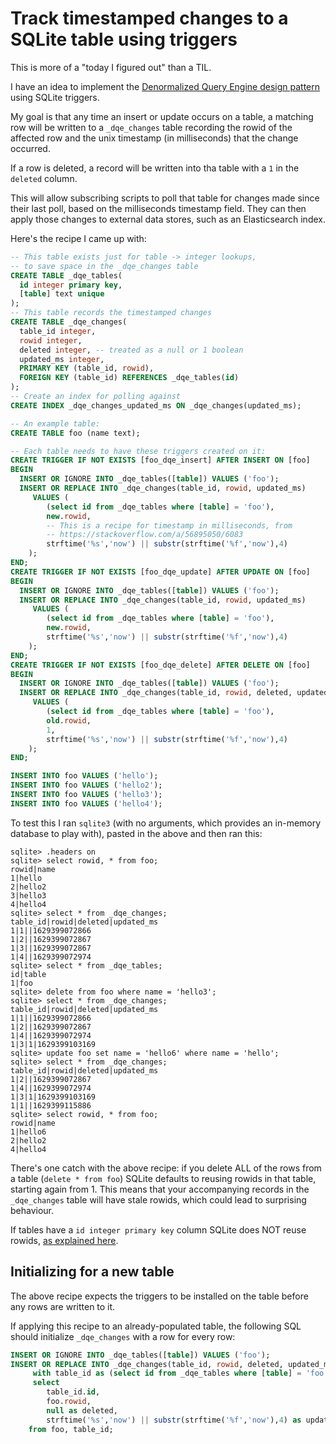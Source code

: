 # Track timestamped changes to a SQLite table using triggers

This is more of a "today I figured out" than a TIL.

I have an idea to implement the [Denormalized Query Engine design pattern](https://2017.djangocon.us/talks/the-denormalized-query-engine-design-pattern/) using SQLite triggers.

My goal is that any time an insert or update occurs on a table, a matching row will be written to a `_dqe_changes` table recording the rowid of the affected row and the unix timestamp (in milliseconds) that the change occurred.

If a row is deleted, a record will be written into tha table with a `1` in the `deleted` column.

This will allow subscribing scripts to poll that table for changes made since their last poll, based on the milliseconds timestamp field. They can then apply those changes to external data stores, such as an Elasticsearch index.

Here's the recipe I came up with:

```sql
-- This table exists just for table -> integer lookups,
-- to save space in the _dqe_changes table
CREATE TABLE _dqe_tables(
  id integer primary key,
  [table] text unique
);
-- This table records the timestamped changes
CREATE TABLE _dqe_changes(
  table_id integer,
  rowid integer,
  deleted integer, -- treated as a null or 1 boolean
  updated_ms integer,
  PRIMARY KEY (table_id, rowid),
  FOREIGN KEY (table_id) REFERENCES _dqe_tables(id)
);
-- Create an index for polling against
CREATE INDEX _dqe_changes_updated_ms ON _dqe_changes(updated_ms);

-- An example table:
CREATE TABLE foo (name text);

-- Each table needs to have these triggers created on it:
CREATE TRIGGER IF NOT EXISTS [foo_dqe_insert] AFTER INSERT ON [foo]
BEGIN
  INSERT OR IGNORE INTO _dqe_tables([table]) VALUES ('foo');
  INSERT OR REPLACE INTO _dqe_changes(table_id, rowid, updated_ms)
     VALUES (
        (select id from _dqe_tables where [table] = 'foo'),
        new.rowid,
        -- This is a recipe for timestamp in milliseconds, from
        -- https://stackoverflow.com/a/56895050/6083 
        strftime('%s','now') || substr(strftime('%f','now'),4)
    );
END;
CREATE TRIGGER IF NOT EXISTS [foo_dqe_update] AFTER UPDATE ON [foo]
BEGIN
  INSERT OR IGNORE INTO _dqe_tables([table]) VALUES ('foo');
  INSERT OR REPLACE INTO _dqe_changes(table_id, rowid, updated_ms)
     VALUES (
        (select id from _dqe_tables where [table] = 'foo'),
        new.rowid,
        strftime('%s','now') || substr(strftime('%f','now'),4)
    );
END;
CREATE TRIGGER IF NOT EXISTS [foo_dqe_delete] AFTER DELETE ON [foo]
BEGIN
  INSERT OR IGNORE INTO _dqe_tables([table]) VALUES ('foo');
  INSERT OR REPLACE INTO _dqe_changes(table_id, rowid, deleted, updated_ms)
     VALUES (
        (select id from _dqe_tables where [table] = 'foo'),
        old.rowid,
        1,
        strftime('%s','now') || substr(strftime('%f','now'),4)
    );
END;

INSERT INTO foo VALUES ('hello');
INSERT INTO foo VALUES ('hello2');
INSERT INTO foo VALUES ('hello3');
INSERT INTO foo VALUES ('hello4');
```
To test this I ran `sqlite3` (with no arguments, which provides an in-memory database to play with), pasted in the above and then ran this:
```
sqlite> .headers on
sqlite> select rowid, * from foo;
rowid|name
1|hello
2|hello2
3|hello3
4|hello4
sqlite> select * from _dqe_changes;
table_id|rowid|deleted|updated_ms
1|1||1629399072866
1|2||1629399072867
1|3||1629399072867
1|4||1629399072974
sqlite> select * from _dqe_tables;
id|table
1|foo
sqlite> delete from foo where name = 'hello3';
sqlite> select * from _dqe_changes;
table_id|rowid|deleted|updated_ms
1|1||1629399072866
1|2||1629399072867
1|4||1629399072974
1|3|1|1629399103169
sqlite> update foo set name = 'hello6' where name = 'hello';
sqlite> select * from _dqe_changes;
table_id|rowid|deleted|updated_ms
1|2||1629399072867
1|4||1629399072974
1|3|1|1629399103169
1|1||1629399115886
sqlite> select rowid, * from foo;
rowid|name
1|hello6
2|hello2
4|hello4
```
There's one catch with the above recipe: if you delete ALL of the rows from a table (`delete * from foo`) SQLite defaults to reusing rowids in that table, starting again from 1. This means that your accompanying records in the `_dqe_changes` table will have stale rowids, which could lead to surprising behaviour.

If tables have a `id integer primary key` column SQLite does NOT reuse rowids, [as explained here](https://www.sqlite.org/autoinc.html).

## Initializing for a new table

The above recipe expects the triggers to be installed on the table before any rows are written to it.

If applying this recipe to an already-populated table, the following SQL should initialize `_dqe_changes` with a row for every row:

```sql
INSERT OR IGNORE INTO _dqe_tables([table]) VALUES ('foo');
INSERT OR REPLACE INTO _dqe_changes(table_id, rowid, deleted, updated_ms)
     with table_id as (select id from _dqe_tables where [table] = 'foo')
     select
        table_id.id,
        foo.rowid,
        null as deleted,
        strftime('%s','now') || substr(strftime('%f','now'),4) as updated_ms
    from foo, table_id;
```
